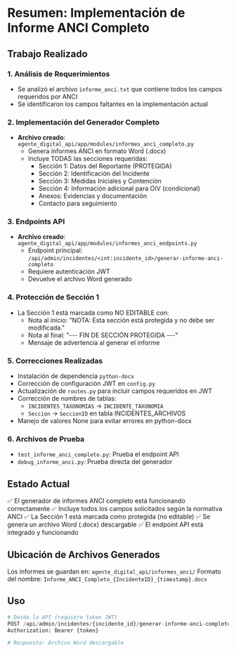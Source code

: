 # Resumen: Implementación de Informe ANCI Completo

## Trabajo Realizado

### 1. Análisis de Requerimientos
- Se analizó el archivo `informe_anci.txt` que contiene todos los campos requeridos por ANCI
- Se identificaron los campos faltantes en la implementación actual

### 2. Implementación del Generador Completo
- **Archivo creado**: `agente_digital_api/app/modules/informes_anci_completo.py`
  - Genera informes ANCI en formato Word (.docx)
  - Incluye TODAS las secciones requeridas:
    - Sección 1: Datos del Reportante (PROTEGIDA)
    - Sección 2: Identificación del Incidente
    - Sección 3: Medidas Iniciales y Contención
    - Sección 4: Información adicional para OIV (condicional)
    - Anexos: Evidencias y documentación
    - Contacto para seguimiento

### 3. Endpoints API
- **Archivo creado**: `agente_digital_api/app/modules/informes_anci_endpoints.py`
  - Endpoint principal: `/api/admin/incidentes/<int:incidente_id>/generar-informe-anci-completo`
  - Requiere autenticación JWT
  - Devuelve el archivo Word generado

### 4. Protección de Sección 1
- La Sección 1 está marcada como NO EDITABLE con:
  - Nota al inicio: "NOTA: Esta sección está protegida y no debe ser modificada."
  - Nota al final: "--- FIN DE SECCIÓN PROTEGIDA ---"
  - Mensaje de advertencia al generar el informe

### 5. Correcciones Realizadas
- Instalación de dependencia `python-docx`
- Corrección de configuración JWT en `config.py`
- Actualización de `routes.py` para incluir campos requeridos en JWT
- Corrección de nombres de tablas:
  - `INCIDENTES_TAXONOMIAS` → `INCIDENTE_TAXONOMIA`
  - `Seccion` → `SeccionID` en tabla INCIDENTES_ARCHIVOS
- Manejo de valores None para evitar errores en python-docx

### 6. Archivos de Prueba
- `test_informe_anci_completo.py`: Prueba el endpoint API
- `debug_informe_anci.py`: Prueba directa del generador

## Estado Actual
✅ El generador de informes ANCI completo está funcionando correctamente
✅ Incluye todos los campos solicitados según la normativa ANCI
✅ La Sección 1 está marcada como protegida (no editable)
✅ Se genera un archivo Word (.docx) descargable
✅ El endpoint API está integrado y funcionando

## Ubicación de Archivos Generados
Los informes se guardan en: `agente_digital_api/informes_anci/`
Formato del nombre: `Informe_ANCI_Completo_{IncidenteID}_{timestamp}.docx`

## Uso
```python
# Desde la API (requiere token JWT)
POST /api/admin/incidentes/{incidente_id}/generar-informe-anci-completo
Authorization: Bearer {token}

# Respuesta: Archivo Word descargable
```